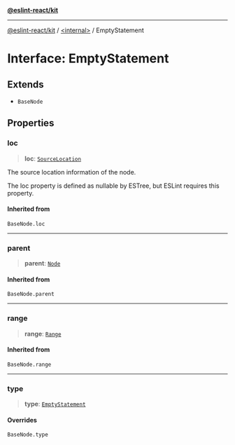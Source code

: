 [**@eslint-react/kit**](../../README.md)

***

[@eslint-react/kit](../../README.md) / [\<internal\>](../README.md) / EmptyStatement

# Interface: EmptyStatement

## Extends

- `BaseNode`

## Properties

### loc

> **loc**: [`SourceLocation`](SourceLocation.md)

The source location information of the node.

The loc property is defined as nullable by ESTree, but ESLint requires this property.

#### Inherited from

`BaseNode.loc`

***

### parent

> **parent**: [`Node`](../type-aliases/Node.md)

#### Inherited from

`BaseNode.parent`

***

### range

> **range**: [`Range`](../type-aliases/Range.md)

#### Inherited from

`BaseNode.range`

***

### type

> **type**: [`EmptyStatement`](../README.md#emptystatement)

#### Overrides

`BaseNode.type`
